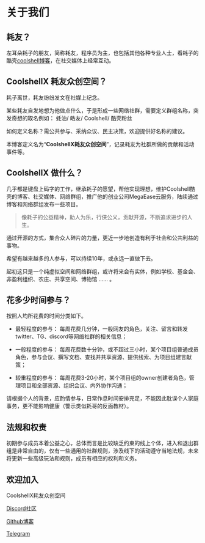 # 关于我们

## 耗友？

左耳朵耗子的朋友，简称耗友，程序员为主，也包括其他各种专业人士，看耗子的酷壳[coolshell博客](https://coolshell.cn/)，在社交媒体上经常互动。


## CoolshellX 耗友众创空间？

耗子离世，耗友纷纷发文在社媒上纪念。

某些耗友自发地想为他做点什么，于是形成一些网络社群，需要定义群组名称，突发奇想的取名例如：
蚝油/ 皓友/ Coolshell/ 酷壳粉丝

如何定义名称？需公共参与、采纳众议、民主决策，欢迎提供好名称的建议。

本博客定义名为“**CoolshellX耗友众创空间**”，记录耗友为社群所做的贡献和活动事件等。


## CoolshellX 做什么？

几乎都是键盘上码字的工作，继承耗子的愿望，帮他实现理想，维护Coolshell酷壳的博客、社交媒体、网络群组，推广他的创业公司MegaEase云服务，陆续通过博客和网络群组发布一些项目。

> 像耗子的公益精神，助人为乐，行侠公义，贡献开源，不断追求进步的人生。

通过开源的方式，集合众人碎片的力量，更近一步地创造有利于社会和公共利益的事物。

希望有越来越多的人参与，可以持续10年，或永远一直做下去。

起初这只是一个纯虚拟空间和网络群组，或许将来会有实体，例如学校、基金会、非盈利组织、农庄、共享空间、博物馆 …… 。





## 花多少时间参与？


按照人均所花费的时间分类如下。

- 最轻程度的参与：
每周花费几分钟，一般网友的角色，关注、留言和转发 twitter、TG、discord等网络社群的相关信息；

- 一般程度的参与：
每周花费数十分钟，或不超过三小时，某个项目组普通成员角色，参与会议、撰写文档、查找并共享资源、提供线索、为项目组建言献策；

- 较重程度的参与：
每周花费3-20小时，某个项目组的owner创建者角色，管理项目和全部资源、组织会议、内外协作沟通；

请根据个人的背景，应酌情参与，日常作息时间安排充足，不能因此耽误个人家庭事务，更不能影响健康（警示类似耗哥的反面教材）。



## 法规和权责

初期参与成员本着公益之心，总体而言是比较缺乏约束的线上个体，进入和退出群组是非常自由的，仅有一些通用的社群规则，涉及线下的活动遵守当地法规，未来将更新一些高级玩法和规则，成员有相应的权利和义务。



## 欢迎加入

CoolshellX耗友众创空间

[Discord社区](https://discord.gg/hmJPNEN9G)

[Github博客](https://github.com/Atomx3/CoolshellX)

[Telegram](https://t.me/+1eOAd0h5ZI9mMmU1)
